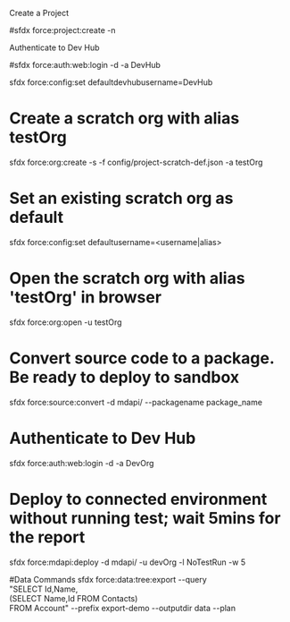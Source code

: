 Create a Project

#sfdx force:project:create -n <projectname>

Authenticate to Dev Hub

#sfdx force:auth:web:login -d -a DevHub

sfdx force:config:set defaultdevhubusername=DevHub

# Create a scratch org with alias testOrg
sfdx force:org:create -s -f config/project-scratch-def.json -a testOrg

# Set an existing scratch org as default
sfdx force:config:set defaultusername=<username|alias>

# Open the scratch org with alias 'testOrg' in browser
sfdx force:org:open -u testOrg

# Convert source code to a package. Be ready to deploy to sandbox
sfdx force:source:convert -d mdapi/ --packagename package_name

# Authenticate to Dev Hub
sfdx force:auth:web:login -d -a DevOrg 

# Deploy to connected environment without running test; wait 5mins for the report
sfdx force:mdapi:deploy -d mdapi/ -u devOrg -l NoTestRun -w 5

#Data Commands
sfdx force:data:tree:export --query \
      "SELECT Id,Name, \
       (SELECT Name,Id FROM Contacts) \
       FROM Account" --prefix export-demo --outputdir data --plan



